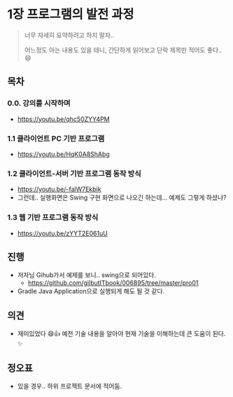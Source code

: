 # 1장 프로그램의 발전 과정

> 너무 자세히 요약하려고 하지 말자..
>
> 어느정도 아는 내용도 있을 테니, 간단하게 읽어보고 단락 제목만 적어도 좋다.. 😄



## 목차

### 0.0. 강의를 시작하며

* https://youtu.be/qhc50ZYY4PM



### 1.1 클라이언트 PC 기반 프로그램

* https://youtu.be/HqK0A8ShAbg



### 1.2 클라이언트-서버 기반 프로그램 동작 방식

* https://youtu.be/-falW7Ekbik
* 그런데.. 실행화면은 Swing 구현 화면으로 나오긴 하는데... 예제도 그렇게 하셨나?



### 1.3 웹 기반 프로그램 동작 방식

* https://youtu.be/zYYT2E061uU



## 진행

* 저자님 Gihub가서 예제를 보니.. swing으로 되어있다.
  * https://github.com/gilbutITbook/006895/tree/master/pro01
* Gradle Java Application으로 실행되게 해도 될 것 같다.



## 의견

* 재미있었다 😄👍 예전 기술 내용을 알아야 현재 기술을 이해하는데 큰 도움이 된다. ✨
  
  

## 정오표

* 있을 경우.. 하위 프로젝트 문서에 적어둠.